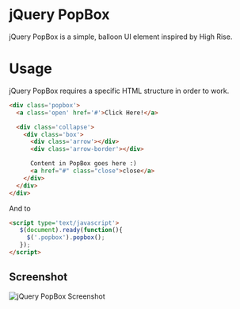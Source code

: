 # jQuery PopBox

jQuery PopBox is a simple, balloon UI element inspired by High Rise.

# Usage
jQuery PopBox requires a specific HTML structure in order to work.

```html
<div class='popbox'>
  <a class='open' href='#'>Click Here!</a>

  <div class='collapse'>
    <div class='box'>
      <div class='arrow'></div>
      <div class='arrow-border'></div>

      Content in PopBox goes here :)
      <a href="#" class="close">close</a>
    </div>
  </div>
</div>
```

And to

```html
<script type='text/javascript'>
   $(document).ready(function(){
     $('.popbox').popbox();
   });
</script>
```

## Screenshot
![jQuery PopBox Screenshot](https://github.com/gristmill/jquery-popbox/raw/master/screenshot.png)